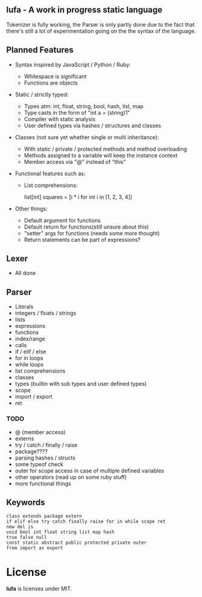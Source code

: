 lufa - A work in progress static language
-----------------------------------------

Tokenizer is fully working, the Parser is only partly done due to the fact that there's
still a lot of experimentation going on the the syntax of the language.


## Planned Features

- Syntax inspired by JavaScript / Python / Ruby:
    
    - Whitespace is significant
    - Functions are objects

- Static / strictly typed:
    
    - Types atm: int, float, string, bool, hash, list, map
    - Type casts in the form of "int a = (string)1"
    - Compiler with static analysis
    - User defined types via hashes / structures and classes

- Classes (not sure yet whether single or multi inheritance):
    
    - With static / private / protected methods and method overloading
    - Methods assigned to a variable will keep the instance context
    - Member access via "@" instead of "this"

- Functional features such as:
    
    - List comprehensions:

        list[int] squares = [i * i for int i in [1, 2, 3, 4]]

- Other things:
    
    - Default argument for functions
    - Default return for functions(still unsure about this)
    - "setter" args for functions (needs some more thought)
    - Return statements can be part of expressions?


## Lexer

- All done


## Parser

- Literals
- integers / floats / strings
- lists
- expressions
- functions
- index/range
- calls
- if / elif / else
- for in loops
- while loops
- list comprehensions
- classes
- types (builtin with sub types and user defined types)
- scope
- import / export
- ret

### TODO

- @ (member access)
- externs
- try / catch / finally / raise
- package????
- parsing hashes / structs
- some typeof check
- outer for scope access in case of multiple defined variables
- other operators (read up on some ruby stuff)
- more functional things


## Keywords

    class extends package extern
    if elif else try catch finally raise for in while scope ret
    new del is
    void bool int float string list map hash
    true false null
    const static abstract public protected private outer
    from import as export 


# License

**lufa** is licenses under MIT.

